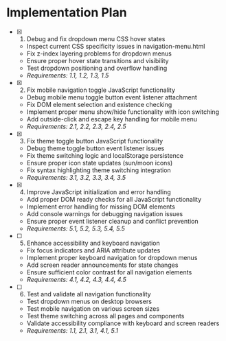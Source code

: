 # Implementation Plan

- [x] 1. Debug and fix dropdown menu CSS hover states
  - Inspect current CSS specificity issues in navigation-menu.html
  - Fix z-index layering problems for dropdown menus
  - Ensure proper hover state transitions and visibility
  - Test dropdown positioning and overflow handling
  - _Requirements: 1.1, 1.2, 1.3, 1.5_

- [x] 2. Fix mobile navigation toggle JavaScript functionality
  - Debug mobile menu toggle button event listener attachment
  - Fix DOM element selection and existence checking
  - Implement proper menu show/hide functionality with icon switching
  - Add outside-click and escape key handling for mobile menu
  - _Requirements: 2.1, 2.2, 2.3, 2.4, 2.5_

- [x] 3. Fix theme toggle button JavaScript functionality
  - Debug theme toggle button event listener issues
  - Fix theme switching logic and localStorage persistence
  - Ensure proper icon state updates (sun/moon icons)
  - Fix syntax highlighting theme switching integration
  - _Requirements: 3.1, 3.2, 3.3, 3.4, 3.5_

- [x] 4. Improve JavaScript initialization and error handling
  - Add proper DOM ready checks for all JavaScript functionality
  - Implement error handling for missing DOM elements
  - Add console warnings for debugging navigation issues
  - Ensure proper event listener cleanup and conflict prevention
  - _Requirements: 5.1, 5.2, 5.3, 5.4, 5.5_

- [ ] 5. Enhance accessibility and keyboard navigation
  - Fix focus indicators and ARIA attribute updates
  - Implement proper keyboard navigation for dropdown menus
  - Add screen reader announcements for state changes
  - Ensure sufficient color contrast for all navigation elements
  - _Requirements: 4.1, 4.2, 4.3, 4.4, 4.5_

- [ ] 6. Test and validate all navigation functionality
  - Test dropdown menus on desktop browsers
  - Test mobile navigation on various screen sizes
  - Test theme switching across all pages and components
  - Validate accessibility compliance with keyboard and screen readers
  - _Requirements: 1.1, 2.1, 3.1, 4.1, 5.1_